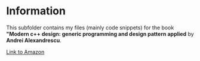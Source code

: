 # Information
This subfolder contains my files (mainly code snippets) for the book **"Modern c++ design: generic programming and design pattern applied** by **Andrei Alexandrescu**.

[Link to Amazon](https://www.amazon.com/Modern-Design-Generic-Programming-Patterns/dp/0201704315)
